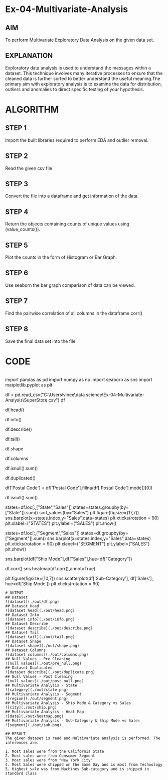 # Ex-04-Multivariate-Analysis
## AIM
To perform Multivariate Exploratory Data Analysis on the given data set.

## EXPLANATION
Exploratory data analysis is used to understand the messages within a dataset. This technique involves many iterative processes to ensure that the cleaned data is further sorted to better understand the useful meaning.The primary aim with exploratory analysis is to examine the data for distribution, outliers and anomalies to direct specific testing of your hypothesis.

# ALGORITHM
## STEP 1
Import the built libraries required to perform EDA and outlier removal.

## STEP 2
Read the given csv file

## STEP 3
Convert the file into a dataframe and get information of the data.

## STEP 4
Return the objects containing counts of unique values using (value_counts()).

## STEP 5
Plot the counts in the form of Histogram or Bar Graph.

## STEP 6
Use seaborn the bar graph comparison of data can be viewed.

## STEP 7
Find the pairwise correlation of all columns in the dataframe.corr()

## STEP 8
Save the final data set into the file

# CODE
```
```
import pandas as pd
import numpy as np
import seaborn as sns
import matplotlib.pyplot as plt

df = pd.read_csv("C:\Users\vinee\data science\Ex-04-Multivariate-Analysis\SuperStore.csv")
df

df.head()

df.info()

df.describe()

df.tail()

df.shape

df.columns

df.isnull().sum()

df.duplicated()

df['Postal Code'] = df['Postal Code'].fillna(df['Postal Code'].mode()[0])

df.isnull().sum()

states=df.loc[:,["State","Sales"]]
states=states.groupby(by=["State"]).sum().sort_values(by="Sales")
plt.figure(figsize=(17,7))
sns.barplot(x=states.index,y="Sales",data=states)
plt.xticks(rotation = 90)
plt.xlabel=("STATES")
plt.ylabel=("SALES")
plt.show()

states=df.loc[:,["Segment","Sales"]]
states=df.groupby(by=["Segment"]).sum()
sns.barplot(x=states.index,y="Sales",data=states)
plt.xticks(rotation = 90)
plt.xlabel=("SEGMENT")
plt.ylabel=("SALES")
plt.show()

sns.barplot(df["Ship Mode"],df["Sales"],hue=df["Category"])

df.corr()
sns.heatmap(df.corr(),annot=True)

plt.figure(figsize=(10,7))
sns.scatterplot(df['Sub-Category'], df['Sales'], hue=df['Ship Mode'])
plt.xticks(rotation = 90)
```
# OUTPUT
## Dataset
![dataset](./out/df.png)
## Dataset Head
![dataset head](./out/head.png)
## Dataset Info
![dataset info](./out/info.png)
## Dataset Describe
![dataset describe](./out/describe.png)
## Dataset Tail
![dataset tail](./out/tail.png)
## Dataset Shape
![dataset shape](./out/shape.png)
## Dataset Columns
![dataset columns](./out/columns.png)
## Null Values - Pre Cleaning
![null values](./out/pre_null.png)
## Dataset Duplicated
![dataset describe](./out/duplicate.png)
## Null Values - Post Cleaning
![null values](./out/post_null.png)
## Multivariate Analysis - State
![category](./out/state.png)
## Multivariate Analysis - Segment
![region](./out/segment.png)
## Multivariate Analysis - Ship Mode & Category vs Sales
![city](./out/ship.png)
## Multivariate Analysis - Heat Map
![date](./out/heatmap.png)
## Multivariate Analysis - Sub-Category & Ship Mode vs Sales
![segment](./out/sub.png)

## RESULT
The given dataset is read and Multivariate analysis is performed. The inferences are:

1. Most sales were from the California State
2. Most sales were from Consumer Segment
3. Most sales were from "New York City"
4. Most Sales were shipped on the Same Day and is most from Technology
5. Highest sale was from Machines Sub-category and is shipped in standard class
